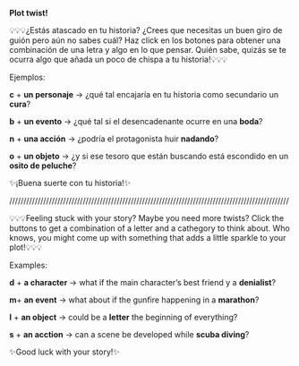 <b>Plot twist!</b>

💡💡💡¿Estás atascado en tu historia? ¿Crees que necesitas un buen giro de guión pero aún no sabes cuál? Haz click en los botones para obtener una combinación de una letra y algo en lo que pensar. Quién sabe, quizás se te ocurra algo que añada un poco de chispa a tu historia!💡💡💡

Ejemplos: 

<b>c</b> + <b>un personaje</b> -> ¿qué tal encajaría en tu historia como secundario un <b>cura</b>? 

<b>b</b> + <b>un evento</b> -> ¿qué tal si el desencadenante ocurre en una <b>boda</b>?

<b>n</b> + <b>una acción</b> -> ¿podría el protagonista huir <b>nadando</b>? 

<b>o</b> + <b>un objeto</b> -> ¿y si ese tesoro que están buscando está escondido en un <b>osito de peluche</b>? 


✨¡Buena suerte con tu historia!✨ 


///////////////////////////////////////////////////////////////////////////////////////////////////

💡💡💡Feeling stuck with your story? Maybe you need more twists? Click the buttons to get a combination of a letter and a cathegory to think about. Who knows, you might come up with something that adds a little sparkle to your plot!💡💡💡

Examples: 

<b>d</b> + <b>a character</b> -> what if the main character’s best friend y a <b>denialist</b>? 

<b>m</b>+ <b>an event</b> -> what about if the gunfire happening in a <b>marathon</b>?

<b>l</b> + <b>an object</b> -> could be a <b>letter</b> the beginning of everything?

<b>s</b> + <b>an acction</b> -> can a scene be developed while <b>scuba diving</b>?

✨Good luck with your story!✨



